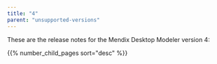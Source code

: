```yaml
---
title: "4"
parent: "unsupported-versions"
---
```


These are the release notes for the Mendix Desktop Modeler version 4:

{{% number_child_pages sort="desc" %}}
